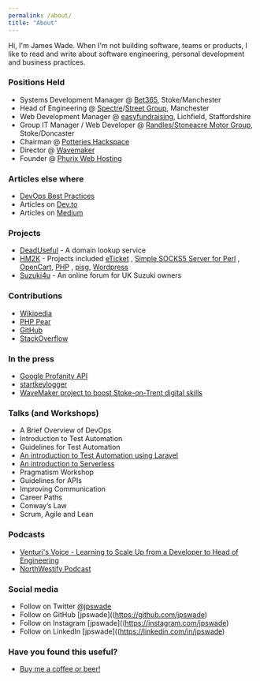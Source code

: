 ```yaml
---
permalink: /about/
title: "About"
---
```

Hi, I'm James Wade. When I'm not building software, teams or products, I like to read and write about software
engineering, personal development and business practices.

### Positions Held

- Systems Development Manager @ [Bet365](https://en.wikipedia.org/wiki/Bet365), Stoke/Manchester 
- Head of Engineering @ [Spectre](https://spectre.uk.com/)/[Street Group](https://streetgroup.co.uk/), Manchester
- Web Development Manager @ [easyfundraising](https://www.easyfundraising.org.uk/), Lichfield, Staffordshire
- Group IT Manager / Web Developer
  @ [Randles/Stoneacre Motor Group](https://en.wikipedia.org/wiki/Stoneacre_Motor_Group), Stoke/Doncaster
- Chairman @ [Potteries Hackspace](http://potterieshackspace.org.uk/)
- Director @ [Wavemaker](https://www.wavemaker.org.uk/)
- Founder @ [Phurix Web Hosting](https://phurix.co.uk/)

### Articles else where

- [DevOps Best Practices](https://gist.github.com/jpswade/4135841363e72ece8086146bd7bb5d91)
- Articles on [Dev.to](https://dev.to/jpswade)
- Articles on [Medium](https://medium.com/@jpswade)

### Projects

- [DeadUseful](https://deaduseful.com/) - A domain lookup service
- [HM2K](https://hm2k.org/) - Projects included [eTicket](https://sourceforge.net/p/eticket/wiki/Home/)
  , [Simple SOCKS5 Server for Perl](http://ssspl.sourceforge.net/)
  , [OpenCart](https://sourceforge.net/projects/php-opencart/), [PHP](https://people.php.net/hm2k)
  , [pisg](https://en.wikipedia.org/wiki/Pisg_(software)), [Wordpress](https://wordpress.org/support/profile/hm2k)
- [Suzuki4u](https://suzuki4u.co.uk/) - An online forum for UK Suzuki owners

### Contributions

- [Wikipedia](https://en.wikipedia.org/wiki/User:Jpswade)
- [PHP Pear](https://pear.php.net/user/jpswade)
- [GitHub](https://github.com/jpswade)
- [StackOverflow](https://stackoverflow.com/users/2050833/jpswade)

### In the press

- [Google Profanity API](https://thenextweb.com/google/2011/08/17/google-inadvertently-creates-a-profanity-api/)
- [startkeylogger](https://www.theregister.co.uk/2006/03/03/symantec_security_glitch/)
- [WaveMaker project to boost Stoke-on-Trent digital skills](https://staffslive.co.uk/2015/02/wavemaker-project-boost-stoke-trent-digital-skills/)

### Talks (and Workshops)

- A Brief Overview of DevOps
- Introduction to Test Automation
- Guidelines for Test Automation
- [An introduction to Test Automation using Laravel](https://docs.google.com/presentation/d/e/2PACX-1vTWGVwdAgzoFfSfX6gTDy3iWi0gjrpc9FJ_6M-qEUDEvx_pvedWmQHM87i8KqIpTvSiucspZ46Sr9yO/pub?start=false&loop=false&delayms=3000)
- [An introduction to Serverless](https://docs.google.com/presentation/d/e/2PACX-1vQUrB8rAfMtuDO_Dg18RRcIaOGmHODt-wyYwaQYxa7D4PSEWRq6agrLtHNGlGGoEaJMV6bnuXGqMsrW/pub?start=false&loop=false&delayms=3000&slide=id.g461a4a5a02_0_115)
- Pragmatism Workshop
- Guidelines for APIs
- Improving Communication
- Career Paths
- Conway’s Law
- Scrum, Agile and Lean

### Podcasts

- [Venturi's Voice - Learning to Scale Up from a Developer to Head of Engineering](https://open.spotify.com/episode/6M1319FkP2jzq0Kvyz6x6R)
- [NorthWestify Podcast](https://open.spotify.com/episode/1tKwiPEsbGFUEeYjIRX8ZD)

### Social media

- Follow on Twitter [@jpswade](http://twitter.com/jpswade)
- Follow on GitHub [jpswade]((https://github.com/jpswade)
- Follow on Instagram [jpswade]((https://instagram.com/jpswade)
- Follow on LinkedIn [jpswade]((https://linkedin.com/in/jpswade)

### Have you found this useful?

* <a href="https://www.paypal.com/cgi-bin/webscr?cmd=_donations&business=james@wade.be&item_name=Buy%20me%20a%20beer!&item_number=beer001&amount=5%2e00&currency_code=GBP">
  Buy me a coffee or beer!</a>

